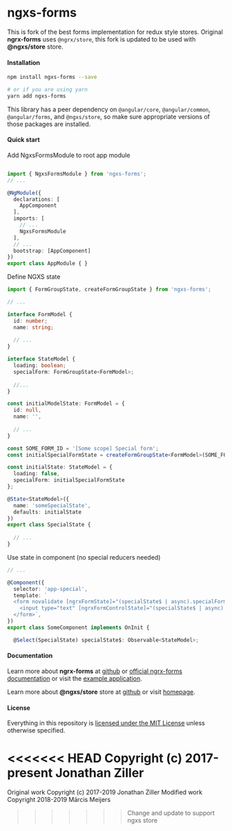 # ngxs-forms

<!-- [![npm version](https://badge.fury.io/js/@ngxs-forms.svg)](https://www.npmjs.com/package/@ngxs-forms)
[![Build Status](https://travis-ci.org/MrWolfZ/ngrx-forms.svg?branch=master)](https://travis-ci.org/MrWolfZ/@ngxs-forms)
[![codecov](https://codecov.io/gh/MrWolfZ/ngrx-forms/branch/master/graph/badge.svg)](https://codecov.io/gh/MrWolfZ/ngrx-forms)
[![Docs](https://readthedocs.org/projects/ngrx-forms/badge/?version=master)](http://ngrx-forms.readthedocs.io/en/master/?badge=master)
[![license](https://img.shields.io/badge/License-MIT-blue.svg)](LICENSE) -->

This is fork of the best forms implementation for redux style stores. Original **ngrx-forms** uses `@ngrx/store`, this fork is updated to be used with **@ngxs/store** store.

#### Installation
```bash
npm install ngxs-forms --save

# or if you are using yarn
yarn add ngxs-forms
```

This library has a peer dependency on `@angular/core`, `@angular/common`, `@angular/forms`, and `@ngxs/store`, so make sure appropriate versions of those packages are installed.

#### Quick start

Add NgxsFormsModule to root app module
```typescript

import { NgxsFormsModule } from 'ngxs-forms';
// ...

@NgModule({
  declarations: [
    AppComponent
  ],
  imports: [
    // ...
    NgxsFormsModule
  ],
  // ...
  bootstrap: [AppComponent]
})
export class AppModule { }

```

Define NGXS state
```typescript
import { FormGroupState, createFormGroupState } from 'ngxs-forms';

// ...

interface FormModel {
  id: number;
  name: string;
  
  // ...
}

interface StateModel {
  loading: boolean;
  specialForm: FormGroupState<FormModel>;
  
  //...
}

const initialModelState: FormModel = {
  id: null,
  name: '',
  
  // ...
}

const SOME_FORM_ID = '[Some scope] Special form';
const initialSpecialFormState = createFormGroupState<FormModel>(SOME_FORM_ID, initialModelState);

const initialState: StateModel = {
  loading: false,
  specialForm: initialSpecialFormState
};

@State<StateModel>({
  name: 'someSpecialState',
  defaults: initialState
})
export class SpecialState {
  
  // ...
}
```

Use state in component (no special reducers needed)
```typescript
// ...

@Component({
  selector: 'app-special',
  template: `
  <form novalidate [ngrxFormState]="(specialState$ | async).specialForm">
    <input type="text" [ngrxFormControlState]="(specialState$ | async).specialForm.controls.name"></input>
  </form>`,
})
export class SomeComponent implements OnInit {

  @Select(SpecialState) specialState$: Observable<StateModel>;

```

#### Documentation
Learn more about **ngrx-forms** at [github](https://github.com/MrWolfZ/ngrx-forms)
or [official ngrx-forms documentation](http://ngrx-forms.readthedocs.io/en/master)
or visit the [example application](https://ngrx-forms-example-app-v2.herokuapp.com/).

Learn more about **@ngxs/store** store at [github](https://github.com/ngxs/store) or visit [homepage](http://ngxs.io).

#### License
Everything in this repository is [licensed under the MIT License](LICENSE) unless otherwise specified.

<<<<<<< HEAD
Copyright (c) 2017-present Jonathan Ziller
=======
Original work Copyright (c) 2017-2019 Jonathan Ziller
Modified work Copyright 2018-2019 Mārcis Meijers
>>>>>>> Change and update to support ngxs store
